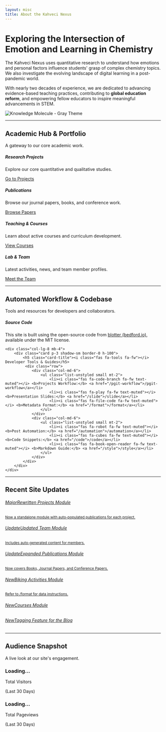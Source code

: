 ```yaml
---
layout: misc
title: About the Kahveci Nexus
---
```


<div class="container-fluid bg-light rounded-3 p-5 mb-5">
    <div class="row align-items-center">
        <div class="col-lg-8">
            <h1 class="display-5 fw-bold">Exploring the Intersection of Emotion and Learning in Chemistry</h1>
            <p class="lead my-3">
                The Kahveci Nexus uses quantitative research to understand how emotions and personal factors influence students' grasp of complex chemistry topics. We also investigate the evolving landscape of digital learning in a post-pandemic world.
            </p>
            <p>
                With nearly two decades of experience, we are dedicated to advancing evidence-based teaching practices, contributing to <b>global education reform</b>, and empowering fellow educators to inspire meaningful advancements in STEM.
            </p>
        </div>
        <div class="col-lg-4 text-center">
<img class="img-fluid rounded-circle border shadow-lg" src="https://placehold.co/200x200/EAECEE/2C3E50?text=CHEM%0A%2B%0AEDU" alt="Knowledge Molecule - Gray Theme">
        </div>
    </div>
</div>

<hr class="my-5">

<div class="text-center">
    <h2>Academic Hub & Portfolio</h2>
    <p class="lead text-muted">A gateway to our core academic work.</p>
</div>

<div class="row mt-4">
    <div class="col-lg-3 col-md-6 mb-4">
        <div class="card text-center p-3 shadow-sm border-0 h-100">
            <div class="card-body">
                <i class="fas fa-flask-vial fa-2x text-primary mb-3"></i>
                <h5 class="card-title">Research Projects</h5>
                <p class="card-text small">Explore our core quantitative and qualitative studies.</p>
                <a href="/projects" class="btn btn-sm btn-outline-primary mt-auto">Go to Projects</a>
            </div>
        </div>
    </div>
    <div class="col-lg-3 col-md-6 mb-4">
        <div class="card text-center p-3 shadow-sm border-0 h-100">
            <div class="card-body">
                <i class="fas fa-file-alt fa-2x text-success mb-3"></i>
                <h5 class="card-title">Publications</h5>
                <p class="card-text small">Browse our journal papers, books, and conference work.</p>
                <a href="/papers" class="btn btn-sm btn-outline-success mt-auto">Browse Papers</a>
            </div>
        </div>
    </div>
    <div class="col-lg-3 col-md-6 mb-4">
        <div class="card text-center p-3 shadow-sm border-0 h-100">
            <div class="card-body">
                <i class="fas fa-chalkboard-teacher fa-2x text-info mb-3"></i>
                <h5 class="card-title">Teaching & Courses</h5>
                <p class="card-text small">Learn about active courses and curriculum development.</p>
                <a href="/courses" class="btn btn-sm btn-outline-info mt-auto">View Courses</a>
            </div>
        </div>
    </div>
    <div class="col-lg-3 col-md-6 mb-4">
        <div class="card text-center p-3 shadow-sm border-0 h-100">
            <div class="card-body">
                <i class="fas fa-users fa-2x text-warning mb-3"></i>
                <h5 class="card-title">Lab & Team</h5>
                <p class="card-text small">Latest activities, news, and team member profiles.</p>
                <a href="/team" class="btn btn-sm btn-outline-warning mt-auto">Meet the Team</a>
            </div>
        </div>
    </div>
</div>

<hr class="my-5">

<div class="text-center">
    <h2>Automated Workflow & Codebase</h2>
    <p class="lead text-muted">Tools and resources for developers and collaborators.</p>
</div>

<div class="row mt-4">
    <div class="col-lg-4 mb-4">
        <div class="card p-3 shadow-sm border-0 h-100">
            <h5 class="card-title"><i class="fab fa-github fa-fw"></i> Source Code</h5>
            <p class="card-text small">This site is built using the open-source code from <a href="https://github.com/blab/blotter">blotter (bedford.io)</a>, available under the MIT license.</p>
        </div>
    </div>

    <div class="col-lg-8 mb-4">
        <div class="card p-3 shadow-sm border-0 h-100">
            <h5 class="card-title"><i class="fas fa-tools fa-fw"></i> Developer Tools & Guides</h5>
             <div class="row">
                <div class="col-md-6">
                    <ul class="list-unstyled small mt-2">
                        <li><i class="fas fa-code-branch fa-fw text-muted"></i> <b>Projects Workflow:</b> <a href="/pgit-workflow">/pgit-workflow</a></li>
                        <li><i class="fas fa-play fa-fw text-muted"></i> <b>Presentation Slides:</b> <a href="/slide">/slide</a></li>
                        <li><i class="fas fa-file-code fa-fw text-muted"></i> <b>Metadata Format:</b> <a href="/format">/format</a></li>
                    </ul>
                </div>
                <div class="col-md-6">
                    <ul class="list-unstyled small mt-2">
                        <li><i class="fas fa-robot fa-fw text-muted"></i> <b>Post Automation:</b> <a href="/automation">/automation</a></li>
                        <li><i class="fas fa-cubes fa-fw text-muted"></i> <b>Code Snippets:</b> <a href="/code">/code</a></li>
                        <li><i class="fas fa-book-open-reader fa-fw text-muted"></i> <b>Markdown Guide:</b> <a href="/style">/style</a></li>
                    </ul>
                </div>
            </div>
        </div>
    </div>
</div>

<hr class="my-5">

<div class="text-center">
    <h2>Recent Site Updates</h2>
</div>

<div class="list-group mt-4">
    <a href="/projects" class="list-group-item list-group-item-action">
        <div class="d-flex w-100 justify-content-between">
            <h6 class="mb-1"><span class="badge bg-primary me-2">Major</span>Rewritten Projects Module</h6>
        </div>
        <small>Now a standalone module with auto-populated publications for each project.</small>
    </a>
    <a href="/team" class="list-group-item list-group-item-action">
        <div class="d-flex w-100 justify-content-between">
            <h6 class="mb-1"><span class="badge bg-info me-2">Update</span>Updated Team Module</h6>
        </div>
        <small>Includes auto-generated content for members.</small>
    </a>
    <a href="/papers" class="list-group-item list-group-item-action">
        <h6 class="mb-1"><span class="badge bg-info me-2">Update</span>Expanded Publications Module</h6>
        <small>Now covers Books, Journal Papers, and Conference Papers.</small>
    </a>
     <a href="/biking" class="list-group-item list-group-item-action">
        <h6 class="mb-1"><span class="badge bg-success me-2">New</span>Biking Activities Module</h6>
        <small>Refer to /format for data instructions.</small>
    </a>
    <a href="/courses" class="list-group-item list-group-item-action">
        <h6 class="mb-1"><span class="badge bg-success me-2">New</span>Courses Module</h6>
    </a>
    <a href="/blog/tags" class="list-group-item list-group-item-action">
        <h6 class="mb-1"><span class="badge bg-success me-2">New</span>Tagging Feature for the Blog</h6>
    </a>
</div>

<hr class="my-5">

<div class="text-center">
    <h2>Audience Snapshot</h2>
    <p class="lead text-muted">A live look at our site's engagement.</p>
</div>

<div class="row justify-content-center mt-4">
    <div class="col-lg-4 col-md-6 mb-4">
        <div class="card text-center p-3 shadow-sm border-0 h-100">
            <div class="card-body">
                <i class="fas fa-users fa-2x text-primary mb-3"></i>
                <h3 class="card-title fw-bold font-monospace" id="ga-visitors">
                    Loading...
                </h3>
                <p class="text-muted mb-0">Total Visitors</p>
                <p class="small text-muted">(Last 30 Days)</p>
            </div>
        </div>
    </div>
    <div class="col-lg-4 col-md-6 mb-4">
        <div class="card text-center p-3 shadow-sm border-0 h-100">
            <div class="card-body">
                <i class="fas fa-chart-bar fa-2x text-success mb-3"></i>
                <h3 class="card-title fw-bold font-monospace" id="ga-pageviews">
                    Loading...
                </h3>
                <p class="text-muted mb-0">Total Pageviews</p>
                <p class="small text-muted">(Last 30 Days)</p>
            </div>
        </div>
    </div>
</div>

<script>
  // This is the function that will be called by the Google Apps Script response.
  function displayStats(data) {
    if (data.error) {
      document.getElementById('ga-visitors').innerText = 'N/A';
      document.getElementById('ga-pageviews').innerText = 'N/A';
      console.error(data.error);
    } else {
      document.getElementById('ga-visitors').innerText = parseInt(data.visitors).toLocaleString();
      document.getElementById('ga-pageviews').innerText = parseInt(data.pageviews).toLocaleString();
    }
  }

  // Dynamically create a script tag to call your Google Apps Script Web App.
  (function() {
    var script = document.createElement('script');
    // IMPORTANT: This URL should be your deployed Web App URL
    var webAppUrl = 'https://script.google.com/macros/s/AKfycbyZbn395qP-5fe14AGZ5Tc_PpVmXZqnBgaPTKc2utwnQtWkL8RGd2XcKc5rfDkMdqbs/exec';
    script.src = webAppUrl + '?callback=displayStats';
    document.body.appendChild(script);
  })();
</script>